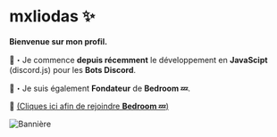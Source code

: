 # mxliodas ✨
__**Bienvenue sur mon profil.**__

📑・Je commence **depuis récemment** le développement en **JavaScipt** (discord.js) pour les **Bots Discord**.

📌・Je suis également **Fondateur** de **Bedroom 💤**.

🔗 [(Cliques ici afin de rejoindre **Bedroom 💤**)](https://discord.gg/hBehs3HzPx)

![Bannière](https://zupimages.net/up/21/14/6saq.gif)
